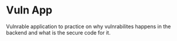 # Vuln App
Vulnrable application to practice on why vulnrabilites happens in the backend and what is the secure code for it.
